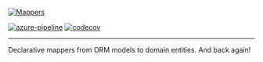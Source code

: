 [![Mappers](https://raw.githubusercontent.com/dry-python/brand/master/logo/mappers.png)](https://github.com/dry-python/mappers)

[![azure-pipeline](https://dev.azure.com/dry-python/mappers/_apis/build/status/dry-python.mappers?branchName=master)](https://dev.azure.com/dry-python/mappers/_build/latest?definitionId=1&branchName=master)
[![codecov](https://codecov.io/gh/dry-python/mappers/branch/master/graph/badge.svg)](https://codecov.io/gh/dry-python/mappers)

-----

Declarative mappers from ORM models to domain entities. And back again!
